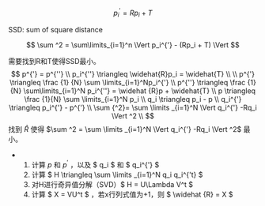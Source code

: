 $$ p_{i}^{'} = Rp_i + T $$

SSD: sum of square distance

$$ \sum ^2 = \sum\limits_{i=1}^n \Vert p_i^{'} - (Rp_i + T) \Vert   $$

需要找到R和T使得SSD最小。
$$
p^{'} = p^{''} \\
p_i^{''} \triangleq \widehat{R}p_i = \widehat{T} \\
\\
p^{'} \triangleq \frac {1} {N} \sum \limits_{i=1}^Np_i^{'} \\
p^{''} \triangleq \frac {1}{N} \sum\limits_{i=1}^N p_i^{''} = \widehat {R}p + \widehat{T} \\
p \triangleq \frac {1}{N} \sum \limits_{i=1}^N p_i \\
q_i \triangleq p_i - p \\
q_i^{'} \triangleq p_i^{'} - p^{'} \\
\sum {^2}= \sum \limits _{i=1}^N \Vert q_i^{'} -Rq_i \Vert ^2 \\
$$
找到 $\widehat{R}$ 使得 $\sum ^2 = \sum \limits _{i=1}^N \Vert q_i^{'} -Rq_i \Vert ^2$ 最小。

* 1. 计算 $p$ 和 $p^{'}$ ，以及 $ q_i $ 和 $ q_i^{'} $ 
  2. 计算 $ H \triangleq \sum \limits _{i=1}^N q_i q_i^{'t} $ 
  3. 对H进行奇异值分解（SVD）$ H = U\Lambda V^t $
  4. 计算 $ X = VU^t $ ，若x行列式值为+1，则 $ \widehat {R} = X $ 

 

